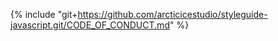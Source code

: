 {% include "git+https://github.com/arcticicestudio/styleguide-javascript.git/CODE_OF_CONDUCT.md" %}
